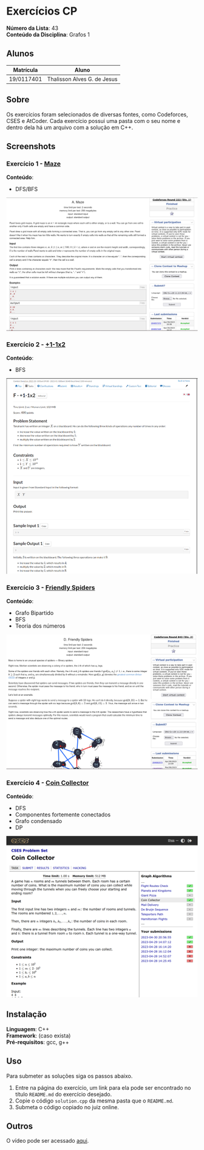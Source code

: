 # Exercícios CP

**Número da Lista**: 43<br>
**Conteúdo da Disciplina**: Grafos 1<br>

## Alunos
|Matrícula | Aluno |
| -- | -- |
| 19/0117401  |  Thalisson Alves G. de Jesus |

## Sobre 
Os exercícios foram selecionados de diversas fontes, como Codeforces, CSES e AtCoder. Cada exercício possui uma pasta com o seu nome e dentro dela há um arquivo com a solução em C++.

## Screenshots

### Exercício 1 - [Maze](./Maze/)

**Conteúdo**:
- DFS/BFS

<center>

![](./assets/Maze.png)
</center>

### Exercício 2 - [+1-1x2](./%2B1-1x2/)

**Conteúdo**:
- BFS

<center>

![](./assets/+1-1x2.png)
</center>

### Exercício 3 - [Friendly Spiders](./Friendly-Spiders/)
**Conteúdo**:
- Grafo Bipartido
- BFS
- Teoria dos números

<center>

![](./assets/Friendly-Spiders.png)
</center>

### Exercício 4 - [Coin Collector](./Coin-Collector/)
**Conteúdo**:
- DFS
- Componentes fortemente conectados
- Grafo condensado
- DP

<center>

![](./assets/Coin-Collector.png)
</center>

## Instalação 
**Linguagem**: C++<br>
**Framework**: (caso exista)<br>
**Pré-requisitos**: gcc, g++

## Uso 

Para submeter as soluções siga os passos abaixo.

1. Entre na página do exercício, um link para ela pode ser encontrado no título `README.md` do exercício desejado.
2. Copie o código `solution.cpp` da mesma pasta que o `README.md`.
3. Submeta o código copiado no juiz online.

## Outros 

O vídeo pode ser acessado [aqui](video.mp4).

